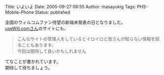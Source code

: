 Title: いよいよ
Date: 2005-09-27 09:55
Author: masayukig
Tags: PHS-Mobile-Phone
Status: published

全国のウィルコムファン待望の新端末発表の日となりました。  
[useWill.comさん](http://kamo.pos.to/dpoke/)のサイトにも、  

> こんなサイトの管理人をしているとイロイロと皆さんが知らない情報を知ることもあります。  
> 今回は期待して良いかもしれません

てなことが書かれています。  
期待して待ちましょう。
